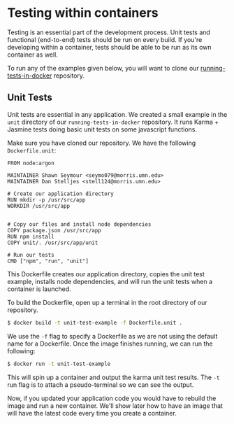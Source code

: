 # Testing within containers

Testing is an essential part of the development process. Unit tests and functional (end-to-end) tests should be run on every build. If you're developing within a container, tests should be able to be run as its own container as well.

To run any of the examples given below, you will want to clone our [running-tests-in-docker][repo] repository.

## Unit Tests

Unit tests are essential in any application. We created a small example in the `unit` directory of our `running-tests-in-docker` repository. It runs Karma + Jasmine tests doing basic unit tests on some javascript functions.

Make sure you have cloned our repository. We have the following `Dockerfile.unit`:

```
FROM node:argon

MAINTAINER Shawn Seymour <seymo079@morris.umn.edu>
MAINTAINER Dan Stelljes <stell124@morris.umn.edu>

# Create our application directory
RUN mkdir -p /usr/src/app
WORKDIR /usr/src/app


# Copy our files and install node dependencies
COPY package.json /usr/src/app
RUN npm install
COPY unit/. /usr/src/app/unit

# Run our tests
CMD ["npm", "run", "unit"]
```

This Dockerfile creates our application directory, copies the unit test example, installs node dependencies, and will run the unit tests when a container is launched.

To build the Dockerfile, open up a terminal in the root directory of our repository.

```bash
$ docker build -t unit-test-example -f Dockerfile.unit .
```

We use the `-f` flag to specify a Dockerfile as we are not using the default name for a Dockerfile. Once the image finishes running, we can run the following:

```bash
$ docker run -t unit-test-example
```

This will spin up a container and output the karma unit test results. The `-t` run flag is to attach a pseudo-terminal so we can see the output.

Now, if you updated your application code you would have to rebuild the image and run a new container. We'll show later how to have an image that will have the latest code every time you create a container.

[repo]: https://github.com/devshawn/running-tests-in-docker
